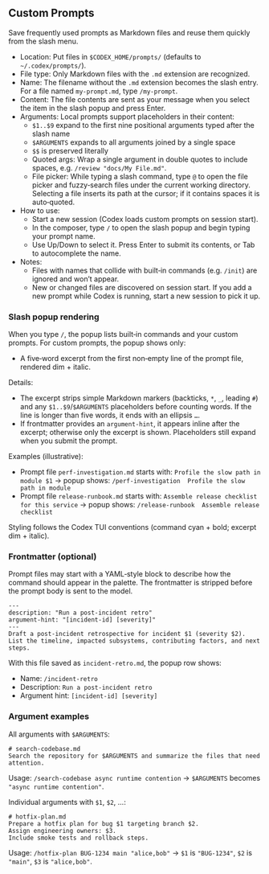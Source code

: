 ## Custom Prompts

Save frequently used prompts as Markdown files and reuse them quickly from the slash menu.

- Location: Put files in `$CODEX_HOME/prompts/` (defaults to `~/.codex/prompts/`).
- File type: Only Markdown files with the `.md` extension are recognized.
- Name: The filename without the `.md` extension becomes the slash entry. For a file named `my-prompt.md`, type `/my-prompt`.
- Content: The file contents are sent as your message when you select the item in the slash popup and press Enter.
- Arguments: Local prompts support placeholders in their content:
  - `$1..$9` expand to the first nine positional arguments typed after the slash name
  - `$ARGUMENTS` expands to all arguments joined by a single space
  - `$$` is preserved literally
  - Quoted args: Wrap a single argument in double quotes to include spaces, e.g. `/review "docs/My File.md"`.
  - File picker: While typing a slash command, type `@` to open the file picker and fuzzy‑search files under the current working directory. Selecting a file inserts its path at the cursor; if it contains spaces it is auto‑quoted.
- How to use:
  - Start a new session (Codex loads custom prompts on session start).
  - In the composer, type `/` to open the slash popup and begin typing your prompt name.
  - Use Up/Down to select it. Press Enter to submit its contents, or Tab to autocomplete the name.
- Notes:
  - Files with names that collide with built‑in commands (e.g. `/init`) are ignored and won’t appear.
  - New or changed files are discovered on session start. If you add a new prompt while Codex is running, start a new session to pick it up.

### Slash popup rendering

When you type `/`, the popup lists built‑in commands and your custom prompts. For custom prompts, the popup shows only:

- A five‑word excerpt from the first non‑empty line of the prompt file, rendered dim + italic.

Details:

- The excerpt strips simple Markdown markers (backticks, `*`, `_`, leading `#`) and any `$1..$9`/`$ARGUMENTS` placeholders before counting words. If the line is longer than five words, it ends with an ellipsis `…`.
- If frontmatter provides an `argument-hint`, it appears inline after the excerpt; otherwise only the excerpt is shown. Placeholders still expand when you submit the prompt.

Examples (illustrative):

- Prompt file `perf-investigation.md` starts with: `Profile the slow path in module $1` → popup shows: `/perf-investigation  Profile the slow path in module`
- Prompt file `release-runbook.md` starts with: `Assemble release checklist for this service` → popup shows: `/release-runbook  Assemble release checklist`

Styling follows the Codex TUI conventions (command cyan + bold; excerpt dim + italic).

### Frontmatter (optional)

Prompt files may start with a YAML‑style block to describe how the command should appear in the palette. The frontmatter is stripped before the prompt body is sent to the model.

```
---
description: "Run a post-incident retro"
argument-hint: "[incident-id] [severity]"
---
Draft a post-incident retrospective for incident $1 (severity $2).
List the timeline, impacted subsystems, contributing factors, and next steps.
```

With this file saved as `incident-retro.md`, the popup row shows:
- Name: `/incident-retro`
- Description: `Run a post-incident retro`
- Argument hint: `[incident-id] [severity]`

### Argument examples

All arguments with `$ARGUMENTS`:

```
# search-codebase.md
Search the repository for $ARGUMENTS and summarize the files that need attention.
```

Usage: `/search-codebase async runtime contention` → `$ARGUMENTS` becomes `"async runtime contention"`.

Individual arguments with `$1`, `$2`, …:

```
# hotfix-plan.md
Prepare a hotfix plan for bug $1 targeting branch $2.
Assign engineering owners: $3.
Include smoke tests and rollback steps.
```

Usage: `/hotfix-plan BUG-1234 main "alice,bob"` → `$1` is `"BUG-1234"`, `$2` is `"main"`, `$3` is `"alice,bob"`.
